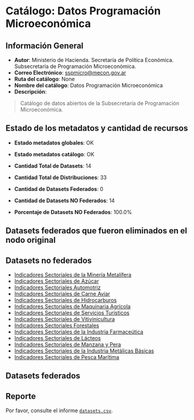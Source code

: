 
# Catálogo: Datos Programación Microeconómica

## Información General

- **Autor**: Ministerio de Hacienda. Secretaría de Política Económica. Subsecretaría de Programación Microeconómica.
- **Correo Electrónico**: sspmicro@mecon.gov.ar
- **Ruta del catálogo**: None
- **Nombre del catálogo**: Datos Programación Microeconómica
- **Descripción**:

> Catálogo de datos abiertos de la Subsecretaría de Programación Microeconómica.

## Estado de los metadatos y cantidad de recursos

- **Estado metadatos globales**: OK
- **Estado metadatos catálogo**: OK
- **Cantidad Total de Datasets**: 14
- **Cantidad Total de Distribuciones**: 33

- **Cantidad de Datasets Federados**: 0
- **Cantidad de Datasets NO Federados**: 14
- **Porcentaje de Datasets NO Federados**: 100.0%

## Datasets federados que fueron eliminados en el nodo original



## Datasets no federados

- [Indicadores Sectoriales de la Minería Metalífera](https://www.minhacienda.gob.ar/secretarias/politica-economica/programacion-microeconomica/)
- [Indicadores Sectoriales de Azúcar](https://www.minhacienda.gob.ar/secretarias/politica-economica/programacion-microeconomica/)
- [Indicadores Sectoriales Automotriz](https://www.minhacienda.gob.ar/secretarias/politica-economica/programacion-microeconomica/)
- [Indicadores Sectoriales de Carne Aviar](https://www.minhacienda.gob.ar/secretarias/politica-economica/programacion-microeconomica/)
- [Indicadores Sectoriales de Hidrocarburos](https://www.minhacienda.gob.ar/secretarias/politica-economica/programacion-microeconomica/)
- [Indicadores Sectoriales de Maquinaria Agrícola](https://www.minhacienda.gob.ar/secretarias/politica-economica/programacion-microeconomica/)
- [Indicadores Sectoriales de Servicios Turísticos](https://www.minhacienda.gob.ar/secretarias/politica-economica/programacion-microeconomica/)
- [Indicadores Sectoriales de Vitivinicultura](https://www.minhacienda.gob.ar/secretarias/politica-economica/programacion-microeconomica/)
- [Indicadores Sectoriales Forestales](https://www.minhacienda.gob.ar/secretarias/politica-economica/programacion-microeconomica/)
- [Indicadores Sectoriales de la Industria Farmaceútica](https://www.minhacienda.gob.ar/secretarias/politica-economica/programacion-microeconomica/)
- [Indicadores Sectoriales de Lácteos](https://www.minhacienda.gob.ar/secretarias/politica-economica/programacion-microeconomica/)
- [Indicadores Sectoriales de Manzana y Pera](https://www.minhacienda.gob.ar/secretarias/politica-economica/programacion-microeconomica/)
- [Indicadores Sectoriales de la Industria Metálicas Básicas](https://www.minhacienda.gob.ar/secretarias/politica-economica/programacion-microeconomica/)
- [Indicadores Sectoriales de Pesca Marítima](https://www.minhacienda.gob.ar/secretarias/politica-economica/programacion-microeconomica/)

## Datasets federados



## Reporte

Por favor, consulte el informe [`datasets.csv`](datasets.csv).
